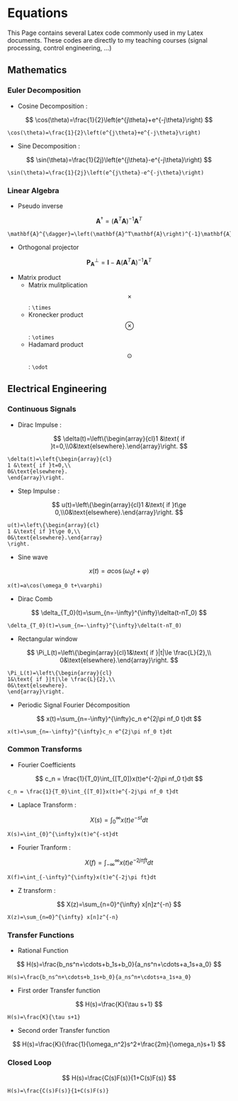 # Equations

This Page contains several Latex code commonly used in my Latex documents. These codes are directly to my teaching courses \(signal processing, control engineering, ...\)

## Mathematics

### Euler Decomposition

* Cosine Decomposition :

$$
\cos(\theta)=\frac{1}{2}\left(e^{j\theta}+e^{-j\theta}\right)
$$

```text
\cos(\theta)=\frac{1}{2}\left(e^{j\theta}+e^{-j\theta}\right)
```

* Sine Decomposition :

$$
\sin(\theta)=\frac{1}{2j}\left(e^{j\theta}-e^{-j\theta}\right)
$$

```text
\sin(\theta)=\frac{1}{2j}\left(e^{j\theta}-e^{-j\theta}\right)
```

### Linear Algebra

* Pseudo inverse

$$
\mathbf{A}^{\dagger}=\left(\mathbf{A}^T\mathbf{A}\right)^{-1}\mathbf{A}^T
$$

```text
\mathbf{A}^{\dagger}=\left(\mathbf{A}^T\mathbf{A}\right)^{-1}\mathbf{A}^T
```

* Orthogonal projector

$$
\mathbf{P}_\mathbf{A}^{\perp}=\mathbf{I}-\mathbf{A}\left(\mathbf{A}^T\mathbf{A}\right)^{-1}\mathbf{A}^T
$$

* Matrix product
  * Matrix mulitplication  $$\times$$: `\times`
  * Kronecker product $$\otimes$$ : `\otimes`
  * Hadamard product $$\odot$$: `\odot`

## Electrical Engineering

### Continuous Signals

* Dirac Impulse :

$$
\delta(t)=\left\{\begin{array}{cl}1 &\text{ if }t=0,\\0&\text{elsewhere}.\end{array}\right.
$$

```text
\delta(t)=\left{\begin{array}{cl}
1 &\text{ if }t=0,\\
0&\text{elsewhere}.
\end{array}\right.
```

* Step Impulse :

$$
u(t)=\left\{\begin{array}{cl}1 &\text{ if }t\ge 0,\\0&\text{elsewhere}.\end{array}\right.
$$

```text
u(t)=\left\{\begin{array}{cl}
1 &\text{ if }t\ge 0,\\
0&\text{elsewhere}.\end{array}
\right.
```

* Sine wave

$$
x(t)=a\cos(\omega_0 t+\varphi)
$$

```text
x(t)=a\cos(\omega_0 t+\varphi)
```

* Dirac Comb 

$$
\delta_{T_0}(t)=\sum_{n=-\infty}^{\infty}\delta(t-nT_0)
$$

```text
\delta_{T_0}(t)=\sum_{n=-\infty}^{\infty}\delta(t-nT_0)
```

* Rectangular window

$$
\Pi_L(t)=\left\{\begin{array}{cl}1&\text{ if }|t|\le \frac{L}{2},\\
0&\text{elsewhere}.\end{array}\right.
$$

```text
\Pi_L(t)=\left\{\begin{array}{cl}
1&\text{ if }|t|\le \frac{L}{2},\\
0&\text{elsewhere}.
\end{array}\right.
```

* Periodic Signal Fourier Décomposition

$$
x(t)=\sum_{n=-\infty}^{\infty}c_n e^{2j\pi nf_0 t}dt
$$

```text
x(t)=\sum_{n=-\infty}^{\infty}c_n e^{2j\pi nf_0 t}dt
```

### Common Transforms

* Fourier Coefficients

$$
c_n = \frac{1}{T_0}\int_{[T_0]}x(t)e^{-2j\pi nf_0 t}dt
$$

```text
c_n = \frac{1}{T_0}\int_{[T_0]}x(t)e^{-2j\pi nf_0 t}dt
```

* Laplace Transform :

$$
X(s)=\int_{0}^{\infty}x(t)e^{-st}dt
$$

```text
X(s)=\int_{0}^{\infty}x(t)e^{-st}dt
```

* Fourier Tranform :

$$
X(f)=\int_{-\infty}^{\infty}x(t)e^{-2j\pi ft}dt
$$

```text
X(f)=\int_{-\infty}^{\infty}x(t)e^{-2j\pi ft}dt
```

* Z transform :

$$
X(z)=\sum_{n=0}^{\infty} x[n]z^{-n}
$$

```text
X(z)=\sum_{n=0}^{\infty} x[n]z^{-n}
```

### Transfer Functions

* Rational Function

$$
H(s)=\frac{b_ns^n+\cdots+b_1s+b_0}{a_ns^n+\cdots+a_1s+a_0}
$$

```text
H(s)=\frac{b_ns^n+\cdots+b_1s+b_0}{a_ns^n+\cdots+a_1s+a_0}
```

* First order Transfer function

$$
H(s)=\frac{K}{\tau s+1}
$$

```text
H(s)=\frac{K}{\tau s+1}
```

* Second order Transfer function

$$
H(s)=\frac{K}{\frac{1}{\omega_n^2}s^2+\frac{2m}{\omega_n}s+1}
$$

### Closed Loop

$$
H(s)=\frac{C(s)F(s)}{1+C(s)F(s)}
$$

```text
H(s)=\frac{C(s)F(s)}{1+C(s)F(s)}
```

